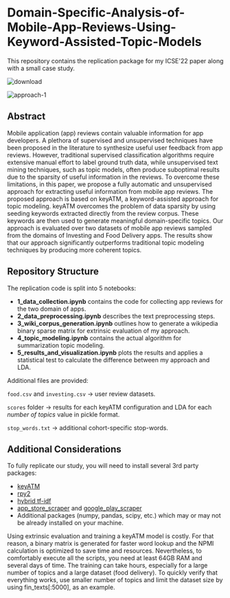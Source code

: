 # Domain-Specific-Analysis-of-Mobile-App-Reviews-Using-Keyword-Assisted-Topic-Models

This repository contains the replication package for my ICSE'22 paper along with a small case study.

![download](https://user-images.githubusercontent.com/14366682/144515270-0c4f8b7f-4220-4110-9896-50f2c3859151.png)

![approach-1](https://user-images.githubusercontent.com/14366682/144515416-ea9f5b3f-b21c-4834-bc20-8b459797b148.png)


## Abstract
Mobile application (app) reviews contain valuable information for app developers. A plethora of supervised and unsupervised techniques have been proposed in the literature to synthesize useful user feedback from app reviews. However, traditional supervised classification algorithms require extensive manual effort to label ground truth data, while unsupervised text mining techniques, such as topic models, often produce suboptimal results due to the sparsity of useful information in the reviews. To overcome these limitations, in this paper, we propose a fully automatic and unsupervised approach for extracting useful information from mobile app reviews. The proposed approach is based on keyATM, a keyword-assisted approach for topic modeling. keyATM overcomes the problem of data sparsity by using seeding keywords extracted directly from the review corpus. These keywords are then used to generate meaningful domain-specific topics. Our approach is evaluated over two datasets of mobile app reviews sampled from the domains of Investing
and Food Delivery apps. The results show that our approach significantly outperforms traditional topic modeling techniques by producing more coherent topics.

## Repository Structure
The replication code is split into 5 notebooks:

- **1_data_collection.ipynb** contains the code for collecting app reviews for the two domain of apps.
- **2_data_preprocessing.ipynb** describes the text preprocessing steps.
- **3_wiki_corpus_generation.ipynb** outlines how to generate a wikipedia binary sparse matrix for extrinsic evaluation of my approach.
- **4_topic_modeling.ipynb** contains the actual algorithm for summarization topic modeling.
- **5_results_and_visualization.ipynb** plots the results and applies a statistical test to calculate the difference between my approach and LDA.

Additional files are provided:

`food.csv` and `investing.csv` -> user review datasets.

`scores` folder -> results for each keyATM configuration and LDA for each *number of topics* value in pickle format.

`stop_words.txt` -> additional cohort-specific stop-words.

## Additional Considerations
To fully replicate our study, you will need to install several 3rd party packages:
- [keyATM](https://keyatm.github.io/keyATM/) 
- [rpy2](https://rpy2.github.io/)
- [hybrid tf-idf](https://pypi.org/project/hybridtfidf/)
- [app_store_scraper](https://pypi.org/project/app-store-scraper/) and [google_play_scraper](https://pypi.org/project/google-play-scraper/)
- Additional packages (numpy, pandas, scipy, etc.) which may or may not be already installed on your machine.

Using extrinsic evaluation and training a keyATM model is costly. For that reason, a binary matrix is generated for faster word lookup and the NPMI calculation is optimized to save time and resources. Nevertheless, to comfortably execute all the scripts, you need at least 64GB RAM and several days of time. The training can take hours, especially for a large number of topics and a large dataset (food delivery). To quickly verify that everything works, use smaller number of topics and limit the dataset size by using fin_texts[:5000], as an example.
